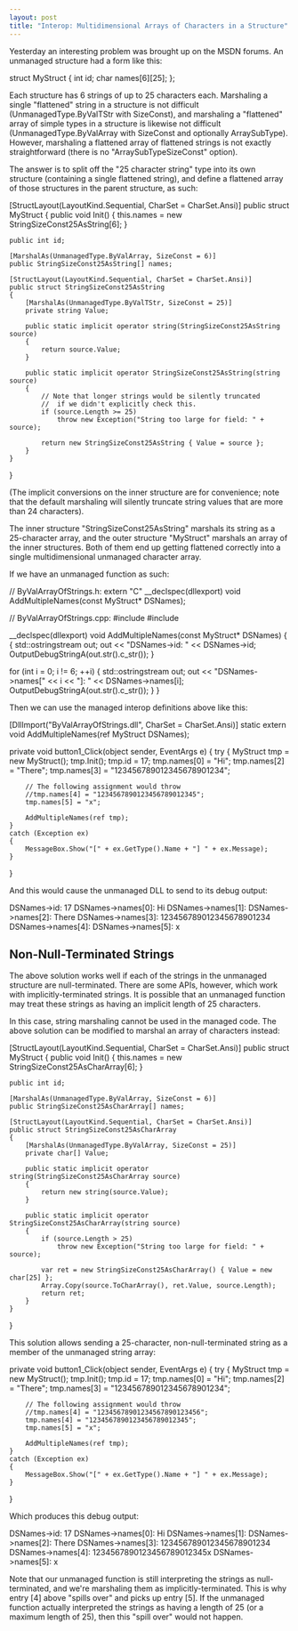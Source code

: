 ```yaml
---
layout: post
title: "Interop: Multidimensional Arrays of Characters in a Structure"
---
```

Yesterday an interesting problem was brought up on the MSDN forums. An unmanaged structure had a form like this:

struct MyStruct
{
  int id;
  char names[6][25];
};

Each structure has 6 strings of up to 25 characters each. Marshaling a single "flattened" string in a structure is not difficult (UnmanagedType.ByValTStr with SizeConst), and marshaling a "flattened" array of simple types in a structure is likewise not difficult (UnmanagedType.ByValArray with SizeConst and optionally ArraySubType). However, marshaling a flattened array of flattened strings is not exactly straightforward (there is no "ArraySubTypeSizeConst" option).

The answer is to split off the "25 character string" type into its own structure (containing a single flattened string), and define a flattened array of those structures in the parent structure, as such:

[StructLayout(LayoutKind.Sequential, CharSet = CharSet.Ansi)]
public struct MyStruct
{
    public void Init()
    {
        this.names = new StringSizeConst25AsString[6];
    }

    public int id;

    [MarshalAs(UnmanagedType.ByValArray, SizeConst = 6)]
    public StringSizeConst25AsString[] names;

    [StructLayout(LayoutKind.Sequential, CharSet = CharSet.Ansi)]
    public struct StringSizeConst25AsString
    {
        [MarshalAs(UnmanagedType.ByValTStr, SizeConst = 25)]
        private string Value;

        public static implicit operator string(StringSizeConst25AsString source)
        {
            return source.Value;
        }

        public static implicit operator StringSizeConst25AsString(string source)
        {
            // Note that longer strings would be silently truncated
            //  if we didn't explicitly check this.
            if (source.Length >= 25)
                throw new Exception("String too large for field: " + source);

            return new StringSizeConst25AsString { Value = source };
        }
    }
}

(The implicit conversions on the inner structure are for convenience; note that the default marshaling will silently truncate string values that are more than 24 characters).

The inner structure "StringSizeConst25AsString" marshals its string as a 25-character array, and the outer structure "MyStruct" marshals an array of the inner structures. Both of them end up getting flattened correctly into a single multidimensional unmanaged character array.

If we have an unmanaged function as such:

// ByValArrayOfStrings.h:
extern "C" __declspec(dllexport) void AddMultipleNames(const MyStruct* DSNames);

// ByValArrayOfStrings.cpp:
#include <string>
#include <sstream>

__declspec(dllexport) void AddMultipleNames(const MyStruct* DSNames)
{
 {
  std::ostringstream out;
  out << "DSNames->id: " << DSNames->id;
  OutputDebugStringA(out.str().c_str());
 }

 for (int i = 0; i != 6; ++i)
 {
  std::ostringstream out;
  out << "DSNames->names[" << i << "]: " << DSNames->names[i];
  OutputDebugStringA(out.str().c_str());
 }
}

Then we can use the managed interop definitions above like this:

[DllImport("ByValArrayOfStrings.dll", CharSet = CharSet.Ansi)]
static extern void AddMultipleNames(ref MyStruct DSNames);

private void button1_Click(object sender, EventArgs e)
{
    try
    {
        MyStruct tmp = new MyStruct();
        tmp.Init();
        tmp.id = 17;
        tmp.names[0] = "Hi";
        tmp.names[2] = "There";
        tmp.names[3] = "123456789012345678901234";

        // The following assignment would throw
        //tmp.names[4] = "1234567890123456789012345";
        tmp.names[5] = "x";

        AddMultipleNames(ref tmp);
    }
    catch (Exception ex)
    {
        MessageBox.Show("[" + ex.GetType().Name + "] " + ex.Message);
    }
}

And this would cause the unmanaged DLL to send to its debug output:

DSNames->id: 17
DSNames->names[0]: Hi
DSNames->names[1]: 
DSNames->names[2]: There
DSNames->names[3]: 123456789012345678901234
DSNames->names[4]: 
DSNames->names[5]: x

## Non-Null-Terminated Strings

The above solution works well if each of the strings in the unmanaged structure are null-terminated. There are some APIs, however, which work with implicitly-terminated strings. It is possible that an unmanaged function may treat these strings as having an implicit length of 25 characters.

In this case, string marshaling cannot be used in the managed code. The above solution can be modified to marshal an array of characters instead:

[StructLayout(LayoutKind.Sequential, CharSet = CharSet.Ansi)]
public struct MyStruct
{
    public void Init()
    {
        this.names = new StringSizeConst25AsCharArray[6];
    }

    public int id;

    [MarshalAs(UnmanagedType.ByValArray, SizeConst = 6)]
    public StringSizeConst25AsCharArray[] names;

    [StructLayout(LayoutKind.Sequential, CharSet = CharSet.Ansi)]
    public struct StringSizeConst25AsCharArray
    {
        [MarshalAs(UnmanagedType.ByValArray, SizeConst = 25)]
        private char[] Value;

        public static implicit operator string(StringSizeConst25AsCharArray source)
        {
            return new string(source.Value);
        }

        public static implicit operator StringSizeConst25AsCharArray(string source)
        {
            if (source.Length > 25)
                throw new Exception("String too large for field: " + source);

            var ret = new StringSizeConst25AsCharArray() { Value = new char[25] };
            Array.Copy(source.ToCharArray(), ret.Value, source.Length);
            return ret;
        }
    }
}

This solution allows sending a 25-character, non-null-terminated string as a member of the unmanaged string array:

private void button1_Click(object sender, EventArgs e)
{
    try
    {
        MyStruct tmp = new MyStruct();
        tmp.Init();
        tmp.id = 17;
        tmp.names[0] = "Hi";
        tmp.names[2] = "There";
        tmp.names[3] = "123456789012345678901234";

        // The following assignment would throw
        //tmp.names[4] = "12345678901234567890123456";
        tmp.names[4] = "1234567890123456789012345";
        tmp.names[5] = "x";

        AddMultipleNames(ref tmp);
    }
    catch (Exception ex)
    {
        MessageBox.Show("[" + ex.GetType().Name + "] " + ex.Message);
    }
}

Which produces this debug output:

DSNames->id: 17
DSNames->names[0]: Hi
DSNames->names[1]: 
DSNames->names[2]: There
DSNames->names[3]: 123456789012345678901234
DSNames->names[4]: 1234567890123456789012345x
DSNames->names[5]: x

Note that our unmanaged function is still interpreting the strings as null-terminated, and we're marshaling them as implicitly-terminated. This is why entry [4] above "spills over" and picks up entry [5]. If the unmanaged function actually interpreted the strings as having a length of 25 (or a maximum length of 25), then this "spill over" would not happen.

